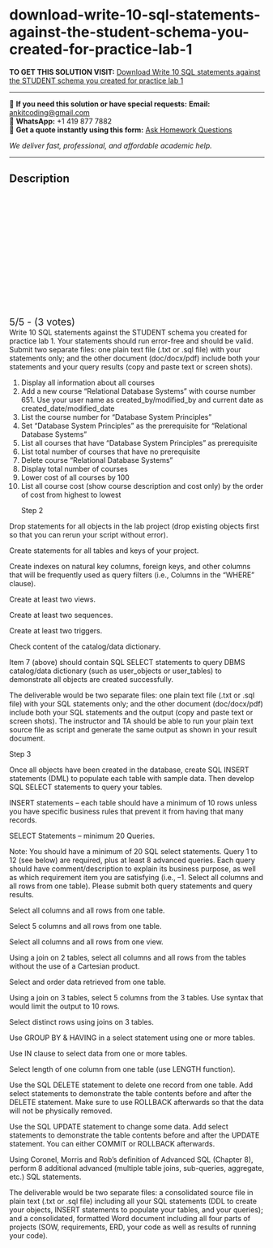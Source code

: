 # download-write-10-sql-statements-against-the-student-schema-you-created-for-practice-lab-1
**TO GET THIS SOLUTION VISIT:** [Download Write 10 SQL statements against the STUDENT schema you created for practice lab 1](https://www.ankitcodinghub.com/product/download-write-10-sql-statements-against-the-student-schema-you-created-for-practice-lab-1/)


---

📩 **If you need this solution or have special requests:** **Email:** ankitcoding@gmail.com  
📱 **WhatsApp:** +1 419 877 7882  
📄 **Get a quote instantly using this form:** [Ask Homework Questions](https://www.ankitcodinghub.com/services/ask-homework-questions/)

*We deliver fast, professional, and affordable academic help.*

---

<h2>Description</h2>



<div class="kk-star-ratings kksr-auto kksr-align-center kksr-valign-top" data-payload="{&quot;align&quot;:&quot;center&quot;,&quot;id&quot;:&quot;194&quot;,&quot;slug&quot;:&quot;default&quot;,&quot;valign&quot;:&quot;top&quot;,&quot;ignore&quot;:&quot;&quot;,&quot;reference&quot;:&quot;auto&quot;,&quot;class&quot;:&quot;&quot;,&quot;count&quot;:&quot;3&quot;,&quot;legendonly&quot;:&quot;&quot;,&quot;readonly&quot;:&quot;&quot;,&quot;score&quot;:&quot;5&quot;,&quot;starsonly&quot;:&quot;&quot;,&quot;best&quot;:&quot;5&quot;,&quot;gap&quot;:&quot;4&quot;,&quot;greet&quot;:&quot;Rate this product&quot;,&quot;legend&quot;:&quot;5\/5 - (3 votes)&quot;,&quot;size&quot;:&quot;24&quot;,&quot;title&quot;:&quot;Download Write 10 SQL statements against the STUDENT schema you created for practice lab 1&quot;,&quot;width&quot;:&quot;138&quot;,&quot;_legend&quot;:&quot;{score}\/{best} - ({count} {votes})&quot;,&quot;font_factor&quot;:&quot;1.25&quot;}">

<div class="kksr-stars">

<div class="kksr-stars-inactive">
            <div class="kksr-star" data-star="1" style="padding-right: 4px">


<div class="kksr-icon" style="width: 24px; height: 24px;"></div>
        </div>
            <div class="kksr-star" data-star="2" style="padding-right: 4px">


<div class="kksr-icon" style="width: 24px; height: 24px;"></div>
        </div>
            <div class="kksr-star" data-star="3" style="padding-right: 4px">


<div class="kksr-icon" style="width: 24px; height: 24px;"></div>
        </div>
            <div class="kksr-star" data-star="4" style="padding-right: 4px">


<div class="kksr-icon" style="width: 24px; height: 24px;"></div>
        </div>
            <div class="kksr-star" data-star="5" style="padding-right: 4px">


<div class="kksr-icon" style="width: 24px; height: 24px;"></div>
        </div>
    </div>

<div class="kksr-stars-active" style="width: 138px;">
            <div class="kksr-star" style="padding-right: 4px">


<div class="kksr-icon" style="width: 24px; height: 24px;"></div>
        </div>
            <div class="kksr-star" style="padding-right: 4px">


<div class="kksr-icon" style="width: 24px; height: 24px;"></div>
        </div>
            <div class="kksr-star" style="padding-right: 4px">


<div class="kksr-icon" style="width: 24px; height: 24px;"></div>
        </div>
            <div class="kksr-star" style="padding-right: 4px">


<div class="kksr-icon" style="width: 24px; height: 24px;"></div>
        </div>
            <div class="kksr-star" style="padding-right: 4px">


<div class="kksr-icon" style="width: 24px; height: 24px;"></div>
        </div>
    </div>
</div>


<div class="kksr-legend" style="font-size: 19.2px;">
            5/5 - (3 votes)    </div>
    </div>
Write 10 SQL statements against the STUDENT schema you created for practice lab 1. Your statements should run error-free and should be valid. Submit two separate files: one plain text file (.txt or .sql file) with your statements only; and the other document (doc/docx/pdf) include both your statements and your query results (copy and paste text or screen shots).

<ol>
<li>Display all information about all courses</li>
<li>Add a new course “Relational Database Systems” with course number 651. Use your user name as created_by/modified_by and current date as created_date/modified_date</li>
<li>List the course number for “Database System Principles”</li>
<li>Set “Database System Principles” as the prerequisite for “Relational Database Systems”</li>
<li>List all courses that have “Database System Principles” as prerequisite</li>
<li>List total number of courses that have no prerequisite</li>
<li>Delete course “Relational Database Systems”</li>
<li>Display total number of courses</li>
<li>Lower cost of all courses by 100</li>
<li>List all course cost (show course description and cost only) by the order of cost from highest to lowest

Step 2</li>
</ol>
Drop statements for all objects in the lab project (drop existing objects first so that you can rerun your script without error).

Create statements for all tables and keys of your project.

Create indexes on natural key columns, foreign keys, and other columns that will be frequently used as query filters (i.e., Columns in the “WHERE” clause).

Create at least two views.

Create at least two sequences.

Create at least two triggers.

Check content of the catalog/data dictionary.

Item 7 (above) should contain SQL SELECT statements to query DBMS catalog/data dictionary (such as user_objects or user_tables) to demonstrate all objects are created successfully.

The deliverable would be two separate files: one plain text file (.txt or .sql file) with your SQL statements only; and the other document (doc/docx/pdf) include both your SQL statements and the output (copy and paste text or screen shots). The instructor and TA should be able to run your plain text source file as script and generate the same output as shown in your result document.

Step 3

Once all objects have been created in the database, create SQL INSERT statements (DML) to populate each table with sample data. Then develop SQL SELECT statements to query your tables.

INSERT statements – each table should have a minimum of 10 rows unless you have specific business rules that prevent it from having that many records.

SELECT Statements – minimum 20 Queries.

Note: You should have a minimum of 20 SQL select statements. Query 1 to 12 (see below) are required, plus at least 8 advanced queries. Each query should have comment/description to explain its business purpose, as well as which requirement item you are satisfying (i.e., –1. Select all columns and all rows from one table). Please submit both query statements and query results.

Select all columns and all rows from one table.

Select 5 columns and all rows from one table.

Select all columns and all rows from one view.

Using a join on 2 tables, select all columns and all rows from the tables without the use of a Cartesian product.

Select and order data retrieved from one table.

Using a join on 3 tables, select 5 columns from the 3 tables. Use syntax that would limit the output to 10 rows.

Select distinct rows using joins on 3 tables.

Use GROUP BY &amp; HAVING in a select statement using one or more tables.

Use IN clause to select data from one or more tables.

Select length of one column from one table (use LENGTH function).

Use the SQL DELETE statement to delete one record from one table. Add select statements to demonstrate the table contents before and after the DELETE statement. Make sure to use ROLLBACK afterwards so that the data will not be physically removed.

Use the SQL UPDATE statement to change some data. Add select statements to demonstrate the table contents before and after the UPDATE statement. You can either COMMIT or ROLLBACK afterwards.

Using Coronel, Morris and Rob’s definition of Advanced SQL (Chapter 8), perform 8 additional advanced (multiple table joins, sub-queries, aggregate, etc.) SQL statements.

The deliverable would be two separate files: a consolidated source file in plain text (.txt or .sql file) including all your SQL statements (DDL to create your objects, INSERT statements to populate your tables, and your queries); and a consolidated, formatted Word document including all four parts of projects (SOW, requirements, ERD, your code as well as results of running your code).

&nbsp;
